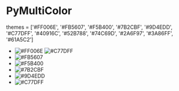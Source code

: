 # PyMultiColor
themes = ['#FF006E', '#FB5607', '#F5B400', '#7B2CBF', '#9D4EDD', '#C77DFF',
          '#40916C', '#52B788', '#74C69D', '#2A6F97', '#3A86FF', '#61A5C2']
          
- ![#FF006E](https://via.placeholder.com/15/FF006E/000000?text=+) ![#C77DFF](https://via.placeholder.com/15/C77DFF/000000?text=+)
- ![#FB5607](https://via.placeholder.com/15/FB5607/000000?text=+)
- ![#F5B400](https://via.placeholder.com/15/F5B400/000000?text=+)
- ![#7B2CBF](https://via.placeholder.com/15/7B2CBF/000000?text=+)
- ![#9D4EDD](https://via.placeholder.com/15/9D4EDD/000000?text=+)
- ![#C77DFF](https://via.placeholder.com/15/C77DFF/000000?text=+)

